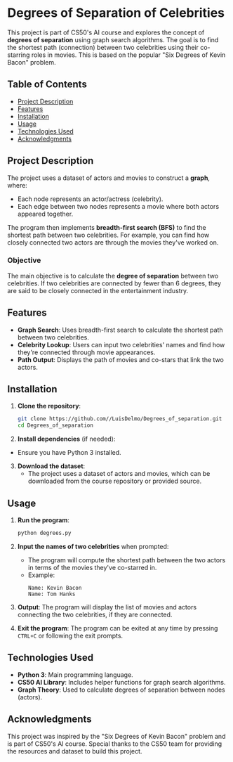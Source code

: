 # Degrees of Separation of Celebrities

This project is part of CS50's AI course and explores the concept of **degrees of separation** using graph search algorithms. The goal is to find the shortest path (connection) between two celebrities using their co-starring roles in movies. This is based on the popular "Six Degrees of Kevin Bacon" problem.

## Table of Contents
- [Project Description](#project-description)
- [Features](#features)
- [Installation](#installation)
- [Usage](#usage)
- [Technologies Used](#technologies-used)
- [Acknowledgments](#acknowledgments)

## Project Description

The project uses a dataset of actors and movies to construct a **graph**, where:
- Each node represents an actor/actress (celebrity).
- Each edge between two nodes represents a movie where both actors appeared together.

The program then implements **breadth-first search (BFS)** to find the shortest path between two celebrities. For example, you can find how closely connected two actors are through the movies they've worked on.

### Objective
The main objective is to calculate the **degree of separation** between two celebrities. If two celebrities are connected by fewer than 6 degrees, they are said to be closely connected in the entertainment industry.

## Features
- **Graph Search**: Uses breadth-first search to calculate the shortest path between two celebrities.
- **Celebrity Lookup**: Users can input two celebrities' names and find how they're connected through movie appearances.
- **Path Output**: Displays the path of movies and co-stars that link the two actors.

## Installation

1. **Clone the repository**:
   ```bash
   git clone https://github.com//LuisDelmo/Degrees_of_separation.git
   cd Degrees_of_separation
   
2. **Install dependencies** (if needed):
- Ensure you have Python 3 installed.


3. **Download the dataset**:
   - The project uses a dataset of actors and movies, which can be downloaded from the course repository or provided source.

## Usage

1. **Run the program**:
   ```bash
   python degrees.py

2. **Input the names of two celebrities** when prompted:
   - The program will compute the shortest path between the two actors in terms of the movies they've co-starred in.
   - Example:
     ```
     Name: Kevin Bacon
     Name: Tom Hanks
     ```
     
3. **Output**:
   The program will display the list of movies and actors connecting the two celebrities, if they are connected.

4. **Exit the program**: The program can be exited at any time by pressing `CTRL+C` or following the exit prompts.

## Technologies Used
- **Python 3**: Main programming language.
- **CS50 AI Library**: Includes helper functions for graph search algorithms.
- **Graph Theory**: Used to calculate degrees of separation between nodes (actors).

## Acknowledgments
This project was inspired by the "Six Degrees of Kevin Bacon" problem and is part of CS50's AI course. Special thanks to the CS50 team for providing the resources and dataset to build this project.


